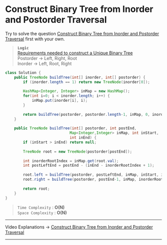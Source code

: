 # Construct Binary Tree from Inorder and Postorder Traversal
Try to solve the question [Construct Binary Tree from Inorder and Postorder Traversal](https://leetcode.com/problems/construct-binary-tree-from-inorder-and-postorder-traversal/) first with your own.     
> **`Logic`**   
> [Requirements needed to construct a Unique Binary Tree](https://www.youtube.com/watch?v=9GMECGQgWrQ&list=PLgUwDviBIf0q8Hkd7bK2Bpryj2xVJk8Vk&index=34)      
> Postorder -> Left, Right, Root       
> Inorder -> Left, Root, Right
```java
class Solution {
    public TreeNode buildTree(int[] inorder, int[] postorder) {
        if (inorder.length == 1) return new TreeNode(inorder[0]);
        
        HashMap<Integer, Integer> inMap = new HashMap();
        for(int i=0; i < inorder.length; i++) {
            inMap.put(inorder[i], i);
        }
        
        return buildTree(postorder, postorder.length-1, inMap, 0, inorder.length-1);
    }   
    
    public TreeNode buildTree(int[] postorder, int postEnd, 
                             Map<Integer,Integer> inMap, int inStart, 
                             int inEnd) {
        if (inStart > inEnd) return null;
        
        TreeNode root = new TreeNode(postorder[postEnd]);
        
        int inorderRootIndex = inMap.get(root.val);
        int postLeftEnd = postEnd - (inEnd - inorderRootIndex + 1);
        
        root.left = buildTree(postorder, postLeftEnd, inMap, inStart, inorderRootIndex-1);
        root.right = buildTree(postorder, postEnd-1, inMap, inorderRootIndex+1, inEnd);
        
        return root;
    }
}      
```
> `Time Complexity` : **O(N)**    
> `Space Complexity` : **O(N)**    
---
Video Explanations -> [Construct Binary Tree from Inorder and Postorder Traversal](https://www.youtube.com/watch?v=LgLRTaEMRVc&list=PLgUwDviBIf0q8Hkd7bK2Bpryj2xVJk8Vk&index=36)  
<hr>
